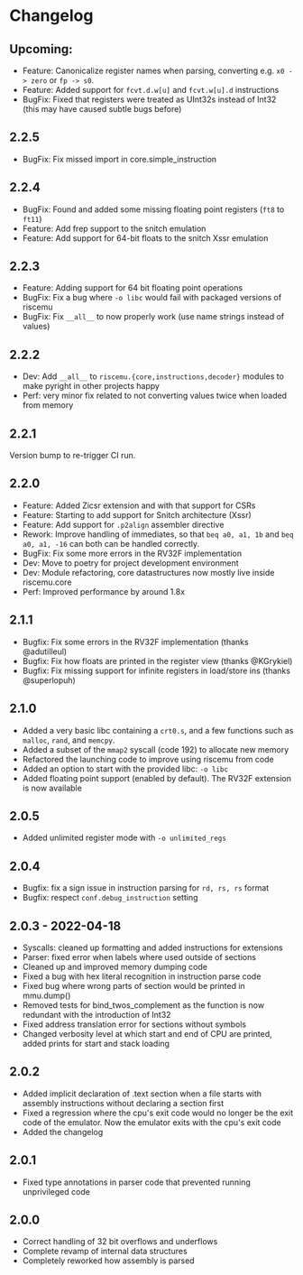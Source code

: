# Changelog

## Upcoming:

 - Feature: Canonicalize register names when parsing, converting e.g. `x0 -> zero` or `fp -> s0`.
 - Feature: Added support for `fcvt.d.w[u]` and `fcvt.w[u].d` instructions
 - BugFix: Fixed that registers were treated as UInt32s instead of Int32 (this may have caused subtle bugs before)

## 2.2.5

 - BugFix: Fix missed import in core.simple_instruction

## 2.2.4

 - BugFix: Found and added some missing floating point registers (`ft8` to `ft11`)
 - Feature: Add frep support to the snitch emulation
 - Feature: Add support for 64-bit floats to the snitch Xssr emulation

## 2.2.3

 - Feature: Adding support for 64 bit floating point operations
 - BugFix: Fix a bug where `-o libc` would fail with packaged versions of riscemu
 - BugFix: Fix `__all__` to now properly work (use name strings instead of values)

## 2.2.2

 - Dev: Add `__all__` to `riscemu.{core,instructions,decoder}` modules to make pyright in other projects happy
 - Perf: very minor fix related to not converting values twice when loaded from memory

## 2.2.1

Version bump to re-trigger CI run.

## 2.2.0

 - Feature: Added Zicsr extension and with that support for CSRs
 - Feature: Starting to add support for Snitch architecture (Xssr)
 - Feature: Add support for `.p2align` assembler directive
 - Rework: Improve handling of immediates, so that `beq a0, a1, 1b` and `beq a0, a1, -16` can both can be handled correctly.
 - BugFix: Fix some more errors in the RV32F implementation
 - Dev: Move to poetry for project development environment
 - Dev: Module refactoring, core datastructures now mostly live inside riscemu.core
 - Perf: Improved performance by around 1.8x

## 2.1.1

 - Bugfix: Fix some errors in the RV32F implementation (thanks @adutilleul)
 - Bugfix: Fix how floats are printed in the register view (thanks @KGrykiel)
 - Bugfix: Fix missing support for infinite registers in load/store ins (thanks @superlopuh)

## 2.1.0

 - Added a very basic libc containing a `crt0.s`, and a few functions
   such as `malloc`, `rand`, and `memcpy`.
 - Added a subset of the `mmap2` syscall (code 192) to allocate new memory
 - Refactored the launching code to improve using riscemu from code
 - Added an option to start with the provided libc: `-o libc`
 - Added floating point support (enabled by default). The RV32F extension is now available

## 2.0.5

 - Added unlimited register mode with `-o unlimited_regs`

## 2.0.4

 - Bugfix: fix a sign issue in instruction parsing for `rd, rs, rs` format
 - Bugfix: respect `conf.debug_instruction` setting

## 2.0.3 - 2022-04-18

 - Syscalls: cleaned up formatting and added instructions for extensions
 - Parser: fixed error when labels where used outside of sections
 - Cleaned up and improved memory dumping code
 - Fixed a bug with hex literal recognition in instruction parse code
 - Fixed bug where wrong parts of section would be printed in mmu.dump()
 - Removed tests for bind_twos_complement as the function is now redundant with the introduction of Int32
 - Fixed address translation error for sections without symbols
 - Changed verbosity level at which start and end of CPU are printed, added prints for start and stack loading

## 2.0.2

 - Added implicit declaration of .text section when a file starts with assembly instructions without declaring a section first
 - Fixed a regression where the cpu's exit code would no longer be the exit code of the emulator. Now the emulator exits with the cpu's exit code
 - Added the changelog

## 2.0.1

 - Fixed type annotations in parser code that prevented running unprivileged code

## 2.0.0

 - Correct handling of 32 bit overflows and underflows
 - Complete revamp of internal data structures
 - Completely reworked how assembly is parsed
